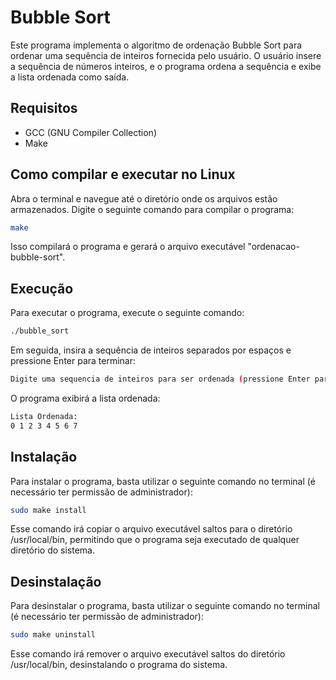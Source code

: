 # Bubble Sort
Este programa implementa o algoritmo de ordenação Bubble Sort para ordenar uma sequência de inteiros fornecida pelo usuário. O usuário insere a sequência de números inteiros, e o programa ordena a sequência e exibe a lista ordenada como saída.

## Requisitos
- GCC (GNU Compiler Collection)
- Make

## Como compilar e executar no Linux
Abra o terminal e navegue até o diretório onde os arquivos estão armazenados.
Digite o seguinte comando para compilar o programa:
``` bash
make
```
Isso compilará o programa e gerará o arquivo executável "ordenacao-bubble-sort".

## Execução
Para executar o programa, execute o seguinte comando:

``` bash
./bubble_sort
```
Em seguida, insira a sequência de inteiros separados por espaços e pressione Enter para terminar:

``` bash
Digite uma sequencia de inteiros para ser ordenada (pressione Enter para terminar): 5 3 2 4 7 1 0 6
```
O programa exibirá a lista ordenada:

``` bash
Lista Ordenada:
0 1 2 3 4 5 6 7
```

## Instalação
Para instalar o programa, basta utilizar o seguinte comando no terminal (é necessário ter permissão de administrador):

``` bash
sudo make install
```

Esse comando irá copiar o arquivo executável saltos para o diretório /usr/local/bin, permitindo que o programa seja executado de qualquer diretório do sistema.

## Desinstalação
Para desinstalar o programa, basta utilizar o seguinte comando no terminal (é necessário ter permissão de administrador):

``` bash
sudo make uninstall
```
Esse comando irá remover o arquivo executável saltos do diretório /usr/local/bin, desinstalando o programa do sistema.